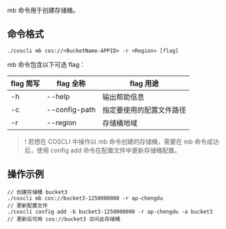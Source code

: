 mb 命令用于创建存储桶。

## 命令格式

```plaintext
./coscli mb cos://<BucketName-APPID> -r <Region> [flag]
```

mb 命令包含以下可选 flag：

| flag 简写 | flag 全称     | flag 用途                |
| --------- | ------------- | ------------------------ |
| -h        | --help        | 输出帮助信息             |
| -c        | --config-path | 指定要使用的配置文件路径 |
| -r        | --region      | 存储桶地域               |

>! 若想在 COSCLI 中操作以 mb 命令创建的存储桶，需要在 mb 命令成功后，使用 config add 命令在配置文件中更新存储桶配置。
>

## 操作示例

```plaintext
// 创建存储桶 bucket3
./coscli mb cos://bucket3-1250000000 -r ap-chengdu
// 更新配置文件
./coscli config add -b bucket3-1250000000 -r ap-chengdu -a bucket3
// 更新后可用 cos://bucket3 访问此存储桶
```
